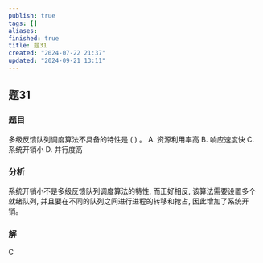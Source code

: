 ```yaml
---
publish: true
tags: []
aliases: 
finished: true
title: 题31
created: "2024-07-22 21:37"
updated: "2024-09-21 13:11"
---
```

## 题31
### 题目
多级反馈队列调度算法不具备的特性是 ( ) 。
A. 资源利用率高 
B. 响应速度快 
C. 系统开销小 
D. 并行度高
### 分析
系统开销小不是多级反馈队列调度算法的特性, 而正好相反, 该算法需要设置多个就绪队列, 并且要在不同的队列之间进行进程的转移和抢占, 因此增加了系统开销。
### 解
C